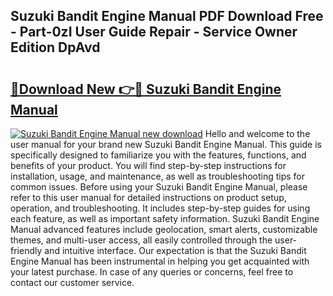 ## Suzuki Bandit Engine Manual PDF Download Free - Part-0zI User Guide Repair - Service Owner Edition DpAvd

# <h2><a href="http://bc55494.oget.top/?id=Suzuki+Bandit+Engine+Manual">🔗Download New 👉🔴 Suzuki Bandit Engine Manual</a></h2>

[![Suzuki Bandit Engine Manual new download](https://i.imgur.com/5g1atiW.png)](http://bc55494.oget.top/?id=Suzuki+Bandit+Engine+Manual)
Hello and welcome to the user manual for your brand new Suzuki Bandit Engine Manual. This guide is specifically designed to familiarize you with the features, functions, and benefits of your product. You will find step-by-step instructions for installation, usage, and maintenance, as well as troubleshooting tips for common issues. Before using your Suzuki Bandit Engine Manual, please refer to this user manual for detailed instructions on product setup, operation, and troubleshooting. It includes step-by-step guides for using each feature, as well as important safety information. Suzuki Bandit Engine Manual advanced features include geolocation, smart alerts, customizable themes, and multi-user access, all easily controlled through the user-friendly and intuitive interface. Our expectation is that the Suzuki Bandit Engine Manual has been instrumental in helping you get acquainted with your latest purchase. In case of any queries or concerns, feel free to contact our customer service.

